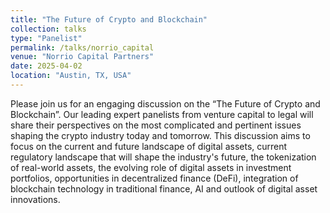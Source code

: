 ```yaml
---
title: "The Future of Crypto and Blockchain"
collection: talks
type: "Panelist"
permalink: /talks/norrio_capital
venue: "Norrio Capital Partners"
date: 2025-04-02
location: "Austin, TX, USA"
---
```


Please join us for an engaging discussion on the “The Future of Crypto and Blockchain”. Our leading expert panelists from venture capital to legal will share their perspectives on the most complicated and pertinent issues shaping the crypto industry today and tomorrow.  This discussion aims to focus on the current and future landscape of digital assets, current regulatory landscape that will shape the industry's future, the tokenization of real-world assets, the evolving role of digital assets in investment portfolios, opportunities in decentralized finance (DeFi), integration of blockchain technology in traditional finance, AI and outlook of digital asset innovations.
